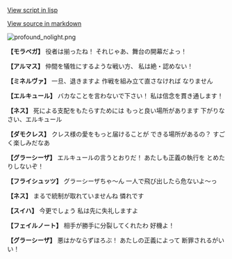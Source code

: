 [View script in lisp](../scripts/110150221.txt)

[View source in markdown](110150221.md)

![profound_nolight.png](../images/backgrounds/profound_nolight.png)

**【モラベガ】**
役者は揃ったね！
それじゃあ、舞台の開幕だよっ！

**【アルマス】**
仲間を犠牲にするような戦い方、
私は絶・認めない！

**【ミネルヴァ】**
一旦、退きますよ
作戦を組み立て直さなければ
なりません

**【エルキュール】**
バカなことを言わないで下さい！
私は信念を貫き通します！

**【ネス】**
死による支配をもたらすためには
もっと良い場所があります
下がりなさい、エルキュール

**【ダモクレス】**
クレス様の愛をもっと届けることが
できる場所があるの？
すごく楽しみだなあ

**【グラーシーザ】**
エルキュールの言うとおりだ！
あたしも正義の執行を
とめたりしないぞ！

**【フライシュッツ】**
グラーシーザちゃ～ん
一人で飛び出したら危ないよ～っ

**【ネス】**
まるで統制が取れていませんね
憐れです

**【スイハ】**
今更でしょう
私は先に失礼しますよ

**【フェイルノート】**
相手が勝手に分裂してくれたわ
好機よ！

**【グラーシーザ】**
悪はかならずほろぶ！
あたしの正義によって
断罪されるがいい！